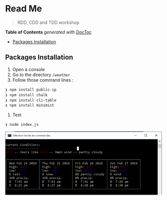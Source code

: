 

# Read Me

> RDD, CDD and TDD workshop

<!-- START doctoc generated TOC please keep comment here to allow auto update -->
<!-- DON'T EDIT THIS SECTION, INSTEAD RE-RUN doctoc TO UPDATE -->
**Table of Contents**  *generated with [DocToc](https://github.com/thlorenz/doctoc)*

- [Packages Installation](#packages-installation)

<!-- END doctoc generated TOC please keep comment here to allow auto update -->


## Packages Installation

1. Open a console
1. Go to the directory `/weather`
1. Follow those command lines :

```sh
❯ npm install public-ip
❯ npm install chalk
❯ npm install cli-table
❯ npm install minimist
```

1. Test
```sh
❯ node index.js
```
![](Screen1.png)
